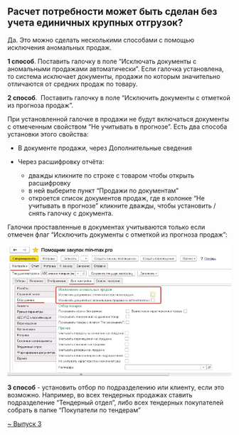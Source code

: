 ## Расчет потребности может быть сделан без учета единичных крупных отгрузок?

Да. Это можно сделать несколькими способами с помощью исключения аномальных продаж.

**1 способ**. Поставить галочку в поле “Исключать документы с аномальными продажами автоматически”. Если галочка установлена, то система исключает документы, продажи по которым значительно отличаются от средних продаж по товару.

**2 способ**.  Поставить галочку в поле “Исключить документы с отметкой из прогноза продаж”. 

При установленной галочке в продажи не будут включаться документы с отмеченным свойством “Не учитывать в прогнозе”. Есть два способа установки этого свойства:

- В документе продажи, через Дополнительные сведения

- Через расшифровку отчёта:
	- дважды кликните по строке с товаром чтобы открыть  расшифровку
	- в ней выберите пункт “Продажи по документам”
	- откроется список документов продаж, где в колонке “Не учитывать в прогнозе” кликните дважды, чтобы установить / снять галочку с документа.

Галочки проставленные в документах учитываются только если отмечен флаг “Исключить документы с отметкой из прогноза продаж”:

![](_attachments/Настройка%20для%20исключения%20аномальных%20продаж%2020210806185956.png)

**3 способ** - установить отбор по подразделению или клиенту, если это возможно. Например, во всех тендерных продажах ставить подразделение “Тендерный отдел”, либо всех тендерных покупателей собрать в папке “Покупатели по тендерам”

[~ Выпуск 3](~%20Выпуск%203.md)